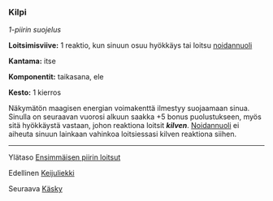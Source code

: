 ### Kilpi

*1-piirin suojelus*

**Loitsimisviive:** 1 reaktio, kun sinuun osuu hyökkäys tai loitsu [noidannuoli](Noidannuoli)

**Kantama:** itse

**Komponentit:** taikasana, ele

**Kesto:** 1 kierros

Näkymätön maagisen energian voimakenttä ilmestyy suojaamaan
sinua. Sinulla on seuraavan vuorosi alkuun saakka +5
bonus puolustukseen, myös sitä hyökkäystä vastaan, johon reaktiona
loitsit ***kilven***. [Noidannuoli](Noidannuoli) ei aiheuta sinuun lainkaan
vahinkoa loitsiessasi kilven reaktiona siihen.

----

Ylätaso [Ensimmäisen piirin loitsut](1_piirin_loitsut)

Edellinen [Keijuliekki](Keijuliekki)

Seuraava [Käsky](Käsky)